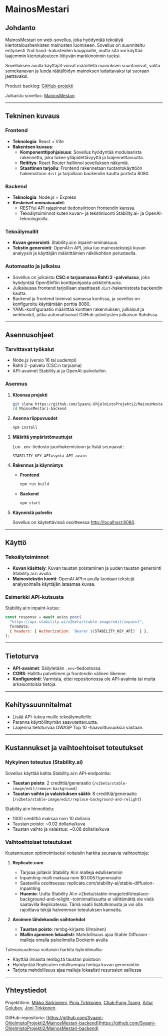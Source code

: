 # MainosMestari

## Johdanto

MainosMestari on web-sovellus, joka hyödyntää tekoälyä kiertotaloushenkisten mainosten luomiseen. Sovellus on suunniteltu erityisesti 2nd hand -kalusteiden kauppiaille, mutta sitä voi käyttää laajemmin kiertotalouteen liittyvän markkinoinnin tueksi.

Sovelluksen avulla käyttäjät voivat määritellä mainoksen suuntaviivat, valita somekanavan ja luoda räätälöidyn mainoksen ladattavaksi tai suoraan jaettavaksi.

Product backlog: [GitHub-projekti](https://github.com/orgs/Syaani-OhjelmistoProjekti2/projects/2)

Julkaistu sovellus: [MainosMestari](https://mainosmestari-backend-mainosmestari.2.rahtiapp.fi/)

---

## Tekninen kuvaus

### Frontend

- **Teknologia**: React + Vite
- **Rakenteen kuvaus**:
  - **Komponenttipohjaisuus**: Sovellus hyödyntää modulaarista rakennetta, joka tukee ylläpidettävyyttä ja laajennettavuutta.
  - **Reititys**: React Router hallinnoi sovelluksen näkymiä.
  - **Staattinen tarjoilu**: Frontend rakennetaan tuotantokäyttöön hakemistoon `dist` ja tarjoillaan backendin kautta portista 8080.

### Backend

- **Teknologia**: Node.js + Express
- **Keskeiset ominaisuudet**:
  - RESTful API rajapinnat tiedonsiirtoon frontendin kanssa.
  - Tekoälytoiminnot kuten kuvan- ja tekstinluonti Stability.ai- ja OpenAI-teknologioilla.

### Tekoälymallit

- **Kuvan generointi**: Stability.ai:n inpaint-ominaisuus.
- **Tekstin generointi**: OpenAI:n API, joka luo mainostekstejä kuvan analyysin ja käyttäjän määrittämien näkökohtien perusteella.

### Automaatio ja julkaisu

- Sovellus on julkaistu **CSC:n tarjoamassa Rahti 2 -palvelussa**, joka hyödyntää OpenShiftin konttipohjaista arkkitehtuuria.
- Julkaisussa frontend tarjoillaan staattisesti `dist`-hakemistosta backendin kautta.
- Backend ja frontend toimivat samassa kontissa, ja sovellus on konfiguroitu käyttämään porttia 8080.
- YAML-konfiguraatio määrittää konttien rakennuksen, julkaisut ja webhookit, jotka automatisoivat GitHub-päivitysten julkaisun Rahdissa.

---

## Asennusohjeet

### Tarvittavat työkalut

- Node.js (versio 16 tai uudempi)
- Rahti 2 -palvelu (CSC:n tarjoama)
- API-avaimet Stability.ai ja OpenAI-palveluihin.

### Asennus

1. **Kloonaa projekti**

   ```bash
   git clone https://github.com/Syaani-OhjelmistoProjekti2/MainosMestari-backend.git
   cd MainosMestari-backend
   ```

2. **Asenna riippuvuudet**

   ```bash
   npm install
   ```

3. **Määritä ympäristömuuttujat**

   Luo `.env`-tiedosto juurihakemistoon ja lisää seuraavat:

   ```plaintext
   STABILITY_KEY_API=syötä_API_avain
   ```

4. **Rakennus ja käynnistys**

   - **Frontend**

     ```bash
     npm run build
     ```

   - **Backend**
     ```bash
     npm start
     ```

5. **Käynnistä palvelin**

   Sovellus on käytettävissä osoitteessa [http://localhost:8080](http://localhost:8080).

---

## Käyttö

### Tekoälytoiminnot

- **Kuvan käsittely**: Kuvan taustan poistaminen ja uuden taustan generointi Stability.ai:n avulla.
- **Mainostekstin luonti**: OpenAI API:n avulla luodaan tekstejä analysoimalla käyttäjän lataamaa kuvaa.

### Esimerkki API-kutsusta

Stability.ai:n inpaint-kutsu:

```javascript
const response = await axios.post(
  "https://api.stability.ai/v2beta/stable-image/edit/inpaint",
  formData,
  { headers: { Authorization: `Bearer ${STABILITY_KEY_API}` } },
);
```

---

## Tietoturva

- **API-avaimet**: Säilytetään `.env`-tiedostossa.
- **CORS**: Hallittu palvelimen ja frontendin välinen liikenne.
- **Konfigurointi**: Varmista, ettei repositoriossa ole API-avaimia tai muita arkaluontoisia tietoja.

---

## Kehityssuunnitelmat

- Lisää API-tukea muille tekoälymalleille.
- Paranna käyttöliittymän saavutettavuutta.
- Laajenna tietoturvaa OWASP Top 10 -haavoittuvuuksia vastaan.

---

## Kustannukset ja vaihtoehtoiset toteutukset

### Nykyinen toteutus (Stability.ai)

Sovellus käyttää kahta Stability.ai:n API-endpointia:

- **Taustan poisto**: 2 credittiä/generaatio (`/v2beta/stable-image/edit/remove-background`)
- **Taustan vaihto ja valaistuksen säätö**: 8 credittiä/generaatio (`/v2beta/stable-image/edit/replace-background-and-relight`)

Stability.ai:n hinnoittelu:

- 1000 credittiä maksaa noin 10 dollaria
- Taustan poisto: ~0.02 dollaria/kuva
- Taustan vaihto ja valaistus: ~0.08 dollaria/kuva

### Vaihtoehtoiset toteutukset

Kustannusten optimoimiseksi voitaisiin harkita seuraavia vaihtoehtoja:

1. **Replicate.com**

   - Tarjoaa joitakin Stability AI:n malleja edullisemmin
   - Inpainting-malli maksaa noin $0.0057/generaatio
   - Saatavilla osoitteessa: replicate.com/stability-ai/stable-diffusion-inpainting
   - **Huomio**: Uutta Stability AI:n v2beta/stable-image/edit/replace-background-and-relight -toiminnallisuutta ei välttämättä ole vielä saatavilla Replicatessa. Tämä vaatii lisätutkimusta ja voi olla rajoittava tekijä halvemman toteutuksen kannalta.

2. **Avoimen lähdekoodin vaihtoehdot**
   - **Taustan poisto**: rembg-kirjasto (ilmainen)
   - **Mallin ajaminen lokaalisti**: Mahdollisuus ajaa Stable Diffusion -malleja omalla palvelimella Dockerin avulla

Tulevaisuudessa voitaisiin harkita hybridimallia:

- Käyttää ilmaista rembg:tä taustan poistoon
- Hyödyntää Replicaten edullisempia hintoja kuvan generointiin
- Tarjota mahdollisuus ajaa malleja lokaalisti resurssien salliessa

---

## Yhteystiedot

Projektitiimi: [Mikko Särkiniemi](https://github.com/Mikkosar), [Pinja Tirkkonen](https://github.com/pinzati), [Chak-Fung Tsang](https://github.com/Chaakkii), [Artur Golubev](https://github.com/goluart), [Joni Tirkkonen](https://github.com/jonitirk).

GitHub-repositorio: [https://github.com/Syaani-OhjelmistoProjekti2/MainosMestari-backend](https://github.com/Syaani-OhjelmistoProjekti2/MainosMestari-backend)
